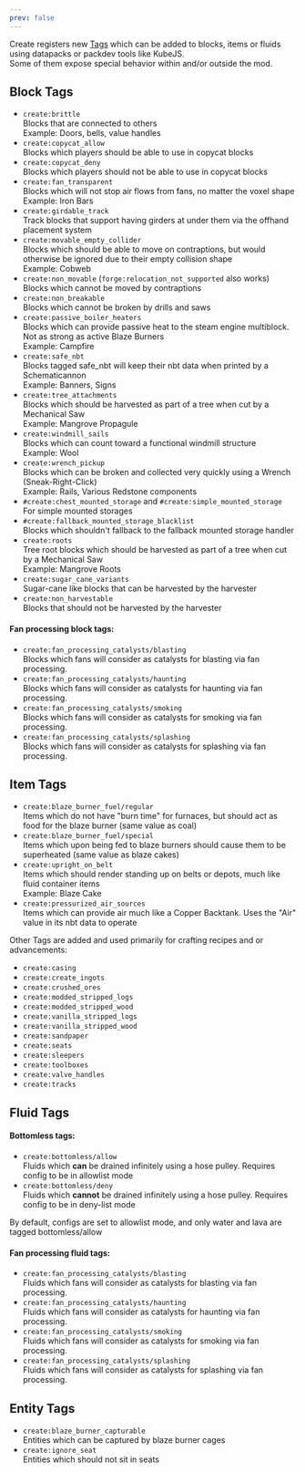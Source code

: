 ```yaml
---
prev: false
---
```


Create registers new [Tags](https://minecraft.wiki/w/Tag) which can be added to blocks, items or fluids using datapacks
or packdev tools like KubeJS.  
Some of them expose special behavior within and/or outside the mod.

## Block Tags

- `create:brittle`\
  Blocks that are connected to others\
  Example: Doors, bells, value handles
- `create:copycat_allow`\
  Blocks which players should be able to use in copycat blocks
- `create:copycat_deny`\
  Blocks which players should not be able to use in copycat blocks
- `create:fan_transparent`\
  Blocks which will not stop air flows from fans, no matter the voxel shape\
  Example: Iron Bars
- `create:girdable_track`\
  Track blocks that support having girders at under them via the offhand placement system
- `create:movable_empty_collider`\
  Blocks which should be able to move on contraptions, but would otherwise be ignored due to their empty collision
  shape\
  Example: Cobweb
- `create:non_movable` (`forge:relocation_not_supported` also works)\
  Blocks which cannot be moved by contraptions
- `create:non_breakable`\
  Blocks which cannot be broken by drills and saws
- `create:passive_boiler_heaters`\
  Blocks which can provide passive heat to the steam engine multiblock. Not as strong as active Blaze Burners\
  Example: Campfire
- `create:safe_nbt`\
  Blocks tagged safe_nbt will keep their nbt data when printed by a Schematicannon\
  Example: Banners, Signs
- `create:tree_attachments`\
  Blocks which should be harvested as part of a tree when cut by a Mechanical Saw\
  Example: Mangrove Propagule
- `create:windmill_sails`\
  Blocks which can count toward a functional windmill structure\
  Example: Wool
- `create:wrench_pickup`\
  Blocks which can be broken and collected very quickly using a Wrench (Sneak-Right-Click)\
  Example: Rails, Various Redstone components
- `#create:chest_mounted_storage` and `#create:simple_mounted_storage`\
  For simple mounted storages
- `#create:fallback_mounted_storage_blacklist`\
  Blocks which shouldn't fallback to the fallback mounted storage handler
- `create:roots`\
  Tree root blocks which should be harvested as part of a tree when cut by a Mechanical Saw\
  Example: Mangrove Roots
- `create:sugar_cane_variants`\
  Sugar-cane like blocks that can be harvested by the harvester
- `create:non_harvestable`\
  Blocks that should not be harvested by the harvester

#### Fan processing block tags:

- `create:fan_processing_catalysts/blasting`\
  Blocks which fans will consider as catalysts for blasting via fan processing.
- `create:fan_processing_catalysts/haunting`\
  Blocks which fans will consider as catalysts for haunting via fan processing.
- `create:fan_processing_catalysts/smoking`\
  Blocks which fans will consider as catalysts for smoking via fan processing.
- `create:fan_processing_catalysts/splashing`\
  Blocks which fans will consider as catalysts for splashing via fan processing.

## Item Tags

- `create:blaze_burner_fuel/regular`\
  Items which do not have "burn time" for furnaces, but should act as food for the blaze burner (same value as coal)
- `create:blaze_burner_fuel/special`\
  Items which upon being fed to blaze burners should cause them to be superheated (same value as blaze cakes)
- `create:upright_on_belt`\
  Items which should render standing up on belts or depots, much like fluid container items\
  Example: Blaze Cake
- `create:pressurized_air_sources`\
  Items which can provide air much like a Copper Backtank. Uses the "Air" value in its nbt data to operate

Other Tags are added and used primarily for crafting recipes and or advancements:

- `create:casing`
- `create:create_ingots`
- `create:crushed_ores`
- `create:modded_stripped_logs`
- `create:modded_stripped_wood`
- `create:vanilla_stripped_logs`
- `create:vanilla_stripped_wood`
- `create:sandpaper`
- `create:seats`
- `create:sleepers`
- `create:toolboxes`
- `create:valve_handles`
- `create:tracks`

## Fluid Tags

#### Bottomless tags:

- `create:bottomless/allow`\
  Fluids which **can** be drained infinitely using a hose pulley. Requires config to be in allowlist mode
- `create:bottomless/deny`\
  Fluids which **cannot** be drained infinitely using a hose pulley. Requires config to be in deny-list mode

By default, configs are set to allowlist mode, and only water and lava are tagged bottomless/allow

#### Fan processing fluid tags:

- `create:fan_processing_catalysts/blasting`\
  Fluids which fans will consider as catalysts for blasting via fan processing.
- `create:fan_processing_catalysts/haunting`\
  Fluids which fans will consider as catalysts for haunting via fan processing.
- `create:fan_processing_catalysts/smoking`\
  Fluids which fans will consider as catalysts for smoking via fan processing.
- `create:fan_processing_catalysts/splashing`\
  Fluids which fans will consider as catalysts for splashing via fan processing.

## Entity Tags

- `create:blaze_burner_capturable`\
  Entities which can be captured by blaze burner cages
- `create:ignore_seat`\
  Entities which should not sit in seats